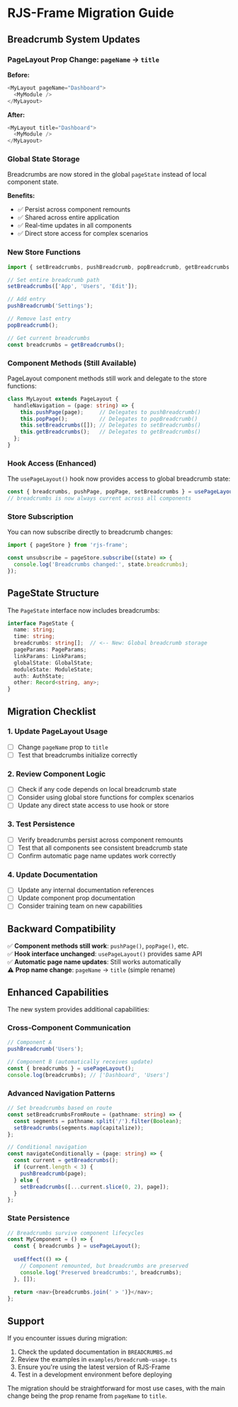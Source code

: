 # RJS-Frame Migration Guide

## Breadcrumb System Updates

### PageLayout Prop Change: `pageName` → `title`

**Before:**
```typescript
<MyLayout pageName="Dashboard">
  <MyModule />
</MyLayout>
```

**After:**
```typescript
<MyLayout title="Dashboard">
  <MyModule />
</MyLayout>
```

### Global State Storage

Breadcrumbs are now stored in the global `pageState` instead of local component state.

**Benefits:**
- ✅ Persist across component remounts
- ✅ Shared across entire application
- ✅ Real-time updates in all components
- ✅ Direct store access for complex scenarios

### New Store Functions

```typescript
import { setBreadcrumbs, pushBreadcrumb, popBreadcrumb, getBreadcrumbs } from 'rjs-frame';

// Set entire breadcrumb path
setBreadcrumbs(['App', 'Users', 'Edit']);

// Add entry
pushBreadcrumb('Settings');

// Remove last entry
popBreadcrumb();

// Get current breadcrumbs
const breadcrumbs = getBreadcrumbs();
```

### Component Methods (Still Available)

PageLayout component methods still work and delegate to the store functions:

```typescript
class MyLayout extends PageLayout {
  handleNavigation = (page: string) => {
    this.pushPage(page);     // Delegates to pushBreadcrumb()
    this.popPage();          // Delegates to popBreadcrumb()
    this.setBreadcrumbs([]); // Delegates to setBreadcrumbs()
    this.getBreadcrumbs();   // Delegates to getBreadcrumbs()
  };
}
```

### Hook Access (Enhanced)

The `usePageLayout()` hook now provides access to global breadcrumb state:

```typescript
const { breadcrumbs, pushPage, popPage, setBreadcrumbs } = usePageLayout();
// breadcrumbs is now always current across all components
```

### Store Subscription

You can now subscribe directly to breadcrumb changes:

```typescript
import { pageStore } from 'rjs-frame';

const unsubscribe = pageStore.subscribe((state) => {
  console.log('Breadcrumbs changed:', state.breadcrumbs);
});
```

## PageState Structure

The `PageState` interface now includes breadcrumbs:

```typescript
interface PageState {
  name: string;
  time: string;
  breadcrumbs: string[];  // <-- New: Global breadcrumb storage
  pageParams: PageParams;
  linkParams: LinkParams;
  globalState: GlobalState;
  moduleState: ModuleState;
  auth: AuthState;
  other: Record<string, any>;
}
```

## Migration Checklist

### 1. Update PageLayout Usage
- [ ] Change `pageName` prop to `title`
- [ ] Test that breadcrumbs initialize correctly

### 2. Review Component Logic
- [ ] Check if any code depends on local breadcrumb state
- [ ] Consider using global store functions for complex scenarios
- [ ] Update any direct state access to use hook or store

### 3. Test Persistence
- [ ] Verify breadcrumbs persist across component remounts
- [ ] Test that all components see consistent breadcrumb state
- [ ] Confirm automatic page name updates work correctly

### 4. Update Documentation
- [ ] Update any internal documentation references
- [ ] Update component prop documentation
- [ ] Consider training team on new capabilities

## Backward Compatibility

✅ **Component methods still work**: `pushPage()`, `popPage()`, etc.  
✅ **Hook interface unchanged**: `usePageLayout()` provides same API  
✅ **Automatic page name updates**: Still works automatically  
⚠️ **Prop name change**: `pageName` → `title` (simple rename)

## Enhanced Capabilities

The new system provides additional capabilities:

### Cross-Component Communication
```typescript
// Component A
pushBreadcrumb('Users');

// Component B (automatically receives update)
const { breadcrumbs } = usePageLayout();
console.log(breadcrumbs); // ['Dashboard', 'Users']
```

### Advanced Navigation Patterns
```typescript
// Set breadcrumbs based on route
const setBreadcrumbsFromRoute = (pathname: string) => {
  const segments = pathname.split('/').filter(Boolean);
  setBreadcrumbs(segments.map(capitalize));
};

// Conditional navigation
const navigateConditionally = (page: string) => {
  const current = getBreadcrumbs();
  if (current.length < 3) {
    pushBreadcrumb(page);
  } else {
    setBreadcrumbs([...current.slice(0, 2), page]);
  }
};
```

### State Persistence
```typescript
// Breadcrumbs survive component lifecycles
const MyComponent = () => {
  const { breadcrumbs } = usePageLayout();
  
  useEffect(() => {
    // Component remounted, but breadcrumbs are preserved
    console.log('Preserved breadcrumbs:', breadcrumbs);
  }, []);
  
  return <nav>{breadcrumbs.join(' > ')}</nav>;
};
```

## Support

If you encounter issues during migration:

1. Check the updated documentation in `BREADCRUMBS.md`
2. Review the examples in `examples/breadcrumb-usage.ts`
3. Ensure you're using the latest version of RJS-Frame
4. Test in a development environment before deploying

The migration should be straightforward for most use cases, with the main change being the prop rename from `pageName` to `title`. 